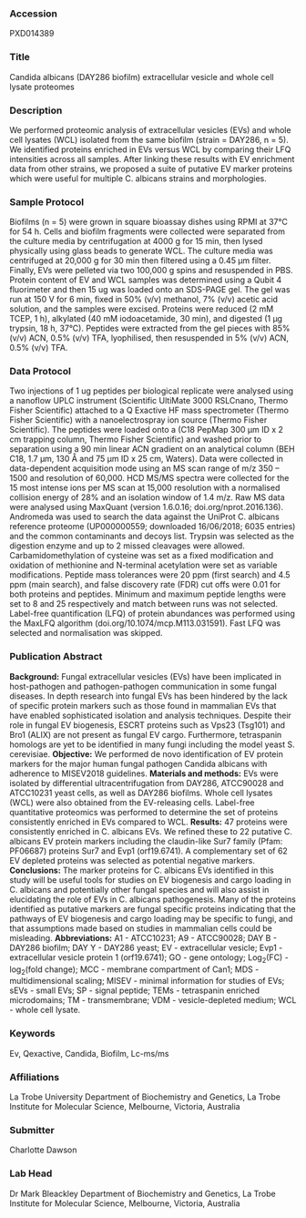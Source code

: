 ### Accession
PXD014389

### Title
Candida albicans (DAY286 biofilm) extracellular vesicle and whole cell lysate proteomes

### Description
We performed proteomic analysis of extracellular vesicles (EVs) and whole cell lysates (WCL) isolated from the same biofilm (strain = DAY286, n = 5). We identified proteins enriched in EVs versus WCL by comparing their LFQ intensities across all samples. After linking these results with EV enrichment data from other strains, we proposed a suite of putative EV marker proteins which were useful for multiple C. albicans strains and morphologies.

### Sample Protocol
Biofilms (n = 5) were grown in square bioassay dishes using RPMI at 37°C for 54 h. Cells and biofilm fragments were collected were separated from the culture media by centrifugation at 4000 g for 15 min, then lysed physically using glass beads to generate WCL. The culture media was centrifuged at 20,000 g for 30 min then filtered using a 0.45 µm filter. Finally, EVs were pelleted via two 100,000 g spins and resuspended in PBS. Protein content of EV and WCL samples was determined using a Qubit 4 fluorimeter and then 15 ug was loaded onto an SDS-PAGE gel. The gel was run at 150 V for 6 min, fixed in 50% (v/v) methanol, 7% (v/v) acetic acid solution, and the samples were excised. Proteins were reduced (2 mM TCEP, 1 h), alkylated (40 mM iodoacetamide, 30 min), and digested (1 µg trypsin, 18 h, 37°C). Peptides were extracted from the gel pieces with 85% (v/v) ACN, 0.5% (v/v) TFA, lyophilised, then resuspended in 5% (v/v) ACN, 0.5% (v/v) TFA.

### Data Protocol
Two injections of 1 ug peptides per biological replicate were analysed using a nanoflow UPLC instrument (Scientific UltiMate 3000 RSLCnano, Thermo Fisher Scientific) attached to a Q Exactive HF mass spectrometer (Thermo Fisher Scientific) with a nanoelectrospray ion source (Thermo Fisher Scientific). The peptides were loaded onto a (C18 PepMap 300 μm ID x 2 cm trapping column, Thermo Fisher Scientific) and washed prior to separation using a 90 min linear ACN gradient on an analytical column (BEH C18, 1.7 μm, 130 Å and 75 μm ID x 25 cm, Waters). Data were collected in data-dependent acquisition mode using an MS scan range of m/z 350 – 1500 and resolution of 60,000. HCD MS/MS spectra were collected for the 15 most intense ions per MS scan at 15,000 resolution with a normalised collision energy of 28% and an isolation window of 1.4 m/z.   Raw MS data were analysed using MaxQuant (version 1.6.0.16; doi.org/nprot.2016.136). Andromeda was used to search the data against the UniProt C. albicans reference proteome (UP000000559; downloaded 16/06/2018; 6035 entries) and the common contaminants and decoys list. Trypsin was selected as the digestion enzyme and up to 2 missed cleavages were allowed. Carbamidomethylation of cysteine was set as a fixed modification and oxidation of methionine and N-terminal acetylation were set as variable modifications. Peptide mass tolerances were 20 ppm (first search) and 4.5 ppm (main search), and false discovery rate (FDR) cut offs were 0.01 for both proteins and peptides. Minimum and maximum peptide lengths were set to 8 and 25 respectively and match between runs was not selected. Label-free quantification (LFQ) of protein abundances was performed using the MaxLFQ algorithm (doi.org/10.1074/mcp.M113.031591). Fast LFQ was selected and normalisation was skipped.

### Publication Abstract
<b>Background:</b> Fungal extracellular vesicles (EVs) have been implicated in host-pathogen and pathogen-pathogen communication in some fungal diseases. In depth research into fungal EVs has been hindered by the lack of specific protein markers such as those found in mammalian EVs that have enabled sophisticated isolation and analysis techniques. Despite their role in fungal EV biogenesis, ESCRT proteins such as Vps23 (Tsg101) and Bro1 (ALIX) are not present as fungal EV cargo. Furthermore, tetraspanin homologs are yet to be identified in many fungi including the model yeast S. cerevisiae. <b>Objective:</b> We performed de novo identification of EV protein markers for the major human fungal pathogen Candida albicans with adherence to MISEV2018 guidelines. <b>Materials and methods:</b> EVs were isolated by differential ultracentrifugation from DAY286, ATCC90028 and ATCC10231 yeast cells, as well as DAY286 biofilms. Whole cell lysates (WCL) were also obtained from the EV-releasing cells. Label-free quantitative proteomics was performed to determine the set of proteins consistently enriched in EVs compared to WCL. <b>Results:</b> 47 proteins were consistently enriched in C. albicans EVs. We refined these to 22 putative C. albicans EV protein markers including the claudin-like Sur7 family (Pfam: PF06687) proteins Sur7 and Evp1 (orf19.6741). A complementary set of 62 EV depleted proteins was selected as potential negative markers. <b>Conclusions:</b> The marker proteins for C. albicans EVs identified in this study will be useful tools for studies on EV biogenesis and cargo loading in C. albicans and potentially other fungal species and will also assist in elucidating the role of EVs in C. albicans pathogenesis. Many of the proteins identified as putative markers are fungal specific proteins indicating that the pathways of EV biogenesis and cargo loading may be specific to fungi, and that assumptions made based on studies in mammalian cells could be misleading. <b>Abbreviations:</b> A1 - ATCC10231; A9 - ATCC90028; DAY B - DAY286 biofilm; DAY Y - DAY286 yeast; EV - extracellular vesicle; Evp1 - extracellular vesicle protein 1 (orf19.6741); GO - gene ontology; Log<sub>2</sub>(FC) - log<sub>2</sub>(fold change); MCC - membrane compartment of Can1; MDS - multidimensional scaling; MISEV - minimal information for studies of EVs; sEVs - small EVs; SP - signal peptide; TEMs - tetraspanin enriched microdomains; TM - transmembrane; VDM - vesicle-depleted medium; WCL - whole cell lysate.

### Keywords
Ev, Qexactive, Candida, Biofilm, Lc-ms/ms

### Affiliations
La Trobe University
Department of Biochemistry and Genetics, La Trobe Institute for Molecular Science, Melbourne, Victoria, Australia

### Submitter
Charlotte Dawson

### Lab Head
Dr Mark Bleackley
Department of Biochemistry and Genetics, La Trobe Institute for Molecular Science, Melbourne, Victoria, Australia



